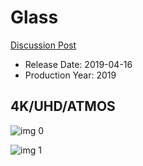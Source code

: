# Glass

[Discussion Post](https://www.avsforum.com/threads/bass-eq-for-filtered-movies.2995212/post-57855716)

* Release Date: 2019-04-16
* Production Year: 2019

## 4K/UHD/ATMOS

![img 0](https://i.imgur.com/KUL87tr.jpg)

![img 1](https://i.imgur.com/yI3VY9T.jpg)

